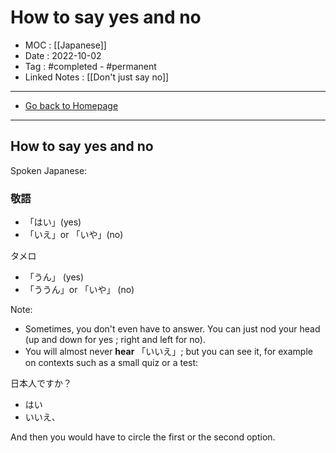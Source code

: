 # How to say yes and no
- MOC : [[Japanese]]
- Date : 2022-10-02
- Tag : #completed - #permanent 
- Linked Notes : [[Don't just say no]]
-------------------
- [Go back to Homepage](https://misudashi.ga/)
-----

## How to say yes and no

Spoken Japanese: 

### 敬語

- 「はい」(yes)
- 「いえ」or 「いや」(no)

タメロ

- 「うん」 (yes)
- 「ううん」or 「いや」 (no)

Note: 

- Sometimes, you don't even have to answer. You can just nod your head (up and down for yes ; right and left for no).
- You will almost never **hear** 「いいえ」; but you can see it, for example on contexts such as a small quiz or a test:

日本人ですか？

- はい
- いいえ、

And then you would have to circle the first or the second option.

